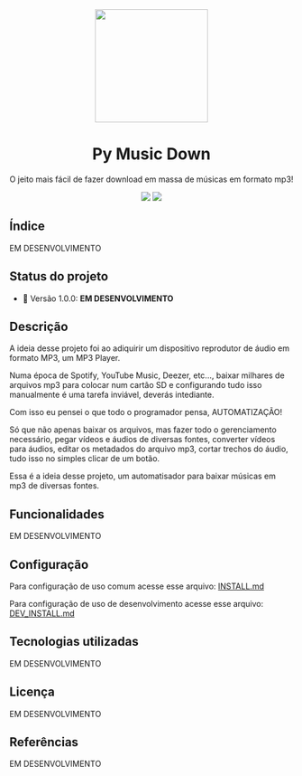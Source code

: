 <div align="center">
    <img src="./public/logo.png" width="200px" />
</div>

<h1 align="center">Py Music Down</h1>

<p align="center">O jeito mais fácil de fazer download em massa de músicas em formato mp3!</p>

<p align="center">
  <img src="https://img.shields.io/github/license/frv-dev/py-music-down" />
  <img src="https://img.shields.io/github/repo-size/frv-dev/py-music-down" />
</p>

## Índice

EM DESENVOLVIMENTO

## Status do projeto

- 🚧 Versão 1.0.0: **EM DESENVOLVIMENTO**

## Descrição

A ideia desse projeto foi ao adiquirir um dispositivo reprodutor de áudio em formato MP3, um MP3 Player.

Numa época de Spotify, YouTube Music, Deezer, etc..., baixar milhares de arquivos mp3 para colocar num cartão SD e configurando tudo isso manualmente é uma tarefa inviável, deverás intediante.

Com isso eu pensei o que todo o programador pensa, AUTOMATIZAÇÃO!

Só que não apenas baixar os arquivos, mas fazer todo o gerenciamento necessário, pegar vídeos e áudios de diversas fontes, converter vídeos para áudios, editar os metadados do arquivo mp3, cortar trechos do áudio, tudo isso no simples clicar de um botão.

Essa é a ideia desse projeto, um automatisador para baixar músicas em mp3 de diversas fontes.

## Funcionalidades

EM DESENVOLVIMENTO

## Configuração

Para configuração de uso comum acesse esse arquivo: [INSTALL.md](./INSTALL.md)

Para configuração de uso de desenvolvimento acesse esse arquivo: [DEV_INSTALL.md](./DEV_INSTALL.md)

## Tecnologias utilizadas

EM DESENVOLVIMENTO

## Licença

EM DESENVOLVIMENTO

## Referências

EM DESENVOLVIMENTO
